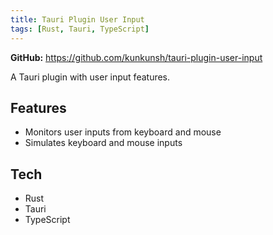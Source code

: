 ```yaml
---
title: Tauri Plugin User Input
tags: [Rust, Tauri, TypeScript]
---
```


**GitHub:** https://github.com/kunkunsh/tauri-plugin-user-input

A Tauri plugin with user input features.

## Features

- Monitors user inputs from keyboard and mouse
- Simulates keyboard and mouse inputs

## Tech

- Rust
- Tauri
- TypeScript
